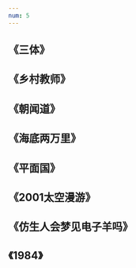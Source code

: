 ```yaml
---
num: 5
---
```


## 《三体》

## 《乡村教师》

## 《朝闻道》

## 《海底两万里》

## 《平面国》

## 《2001太空漫游》

## 《仿生人会梦见电子羊吗》

## 《1984》